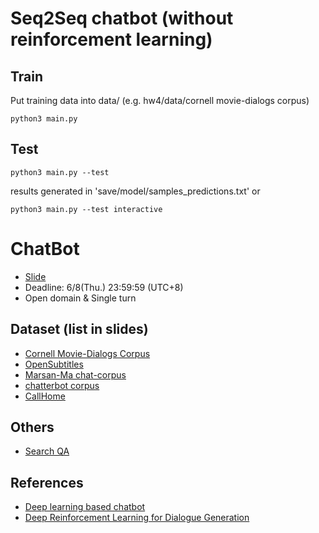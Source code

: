 # Seq2Seq chatbot (without reinforcement learning)

## Train
Put training data into data/ (e.g. hw4/data/cornell movie-dialogs corpus)
```
python3 main.py
```
## Test
```
python3 main.py --test 
```
results generated in 'save/model/samples_predictions.txt'
or
```
python3 main.py --test interactive
```

# ChatBot 
- [Slide][slide]
- Deadline: 6/8(Thu.) 23:59:59 (UTC+8)
- Open domain & Single turn

## Dataset (list in slides)
- [Cornell Movie-Dialogs Corpus][CMDS]
- [OpenSubtitles][OS]
- [Marsan-Ma chat-corpus][MMCC]
- [chatterbot corpus][CBC]
- [CallHome][CH]

## Others
- [Search QA][SQA]

## References
- [Deep learning based chatbot][DLBC]
- [Deep Reinforcement Learning for Dialogue Generation][DRLDG]

[slide]: https://docs.google.com/presentation/d/1e-9a7MmHDi1OfXrSFh_NOuyXjK2cN640JcZ5D08MBEk/edit#slide=id.g1efeb48205_0_0
[CMDS]: https://www.cs.cornell.edu/~cristian/Cornell_Movie-Dialogs_Corpus.html
[OS]: http://opus.lingfil.uu.se/OpenSubtitles.php
[MMCC]: https://github.com/Marsan-Ma/chat_corpus
[CBC]: https://github.com/gunthercox/chatterbot-corpus/tree/master/chatterbot_corpus/data
[CH]: http://talkbank.org/access/CABank/CallHome/eng.html
[SQA]: https://github.com/nyu-dl/SearchQA
[DLBC]: https://github.com/Conchylicultor/DeepQA
[DRLDG]: https://github.com/liuyuemaicha/Deep-Reinforcement-Learning-for-Dialogue-Generation-in-tensorflow
